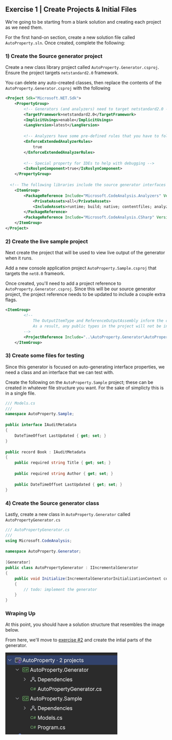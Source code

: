 ## Exercise 1 | Create Projects & Initial Files

We're going to be starting from a blank solution and creating each project as we need them.

For the first hand-on section, create a new solution file called `AutoProperty.sln`. Once created, complete the following:

### 1) Create the Source generator project

Create a new class library project called `AutoProperty.Generator.csproj`. Ensure the project targets `netstandard2.0` framework. 

You can delete any auto-created classes, then replace the contents of the `AutoProperty.Generator.csproj` with the following

```xml
<Project Sdk="Microsoft.NET.Sdk">
	<PropertyGroup>
        <!-- Generators (and analyzers) need to target netstandard2.0 -->
		<TargetFramework>netstandard2.0</TargetFramework>
		<ImplicitUsings>enable</ImplicitUsings>
		<LangVersion>latest</LangVersion>

        <!-- Analyzers have some pre-defined rules that you have to follow when using certain APIs. This property enforces build errors for invalid operations in generator code -->
        <EnforceExtendedAnalyzerRules>
            true
        </EnforceExtendedAnalyzerRules>
		
        <!-- Special property for IDEs to help with debugging -->
        <IsRoslynComponent>true</IsRoslynComponent>
	</PropertyGroup>

  <!-- The following libraries include the source generator interfaces and types we need -->
	<ItemGroup>
		<PackageReference Include="Microsoft.CodeAnalysis.Analyzers" Version="3.3.4">
			<PrivateAssets>all</PrivateAssets>
			<IncludeAssets>runtime; build; native; contentfiles; analyzers; buildtransitive</IncludeAssets>
		</PackageReference>
		<PackageReference Include="Microsoft.CodeAnalysis.CSharp" Version="4.8.0" />
	</ItemGroup>
</Project>
```

### 2) Create the live sample project

Next create the project that will be used to view live output of the generator when it runs.

Add a new console application project `AutoProperty.Sample.csproj` that targets the `net8.0` frameork. 

Once created, you'll need to add a project reference to `AutoProperty.Generator.csproj`. Since this will be our source generator project, the project reference needs to be updated to include a couple extra flags.

```xml
<ItemGroup>
        <!-- 
            The OutputItemType and ReferenceOutputAssembly inform the compiler that the project is an analyzer and should not a runtime reference.
            As a result, any public types in the project will not be included in the output assembly. 
        -->
        <ProjectReference Include="..\AutoProperty.Generator\AutoProperty.Generator.csproj" OutputItemType="Analyzer" ReferenceOutputAssembly="false"/>
    </ItemGroup>
```

### 3) Create some files for testing

Since this generator is focused on auto-generating interface properties, we need a class and an interface that we can test with.

Create the following on the `AutoProperty.Sample` project; these can be created in whatever file structure you want. For the sake of simplicty this is in a single file.

```csharp
/// Models.cs
///
namespace AutoProperty.Sample;

public interface IAuditMetadata
{
    DateTimeOffset LastUpdated { get; set; }
}

public record Book : IAuditMetadata
{
    public required string Title { get; set; }

    public required string Author { get; set; }

    public DateTimeOffset LastUpdated { get; set; }
}
```


### 4) Create the Source generator class

Lastly, create a new class in `AutoProperty.Generator` called `AutoPropertyGenerator.cs`

```csharp
/// AutoPropertyGenerator.cs
///
using Microsoft.CodeAnalysis;

namespace AutoProperty.Generator;

[Generator]
public class AutoPropertyGenerator : IIncrementalGenerator
{
    public void Initialize(IncrementalGeneratorInitializationContext context)
    {
        // todo: implement the generator
    }
}
```

### Wraping Up

At this point, you should have a solution structure that resembles the image below. 

From here, we'll move to [exercise #2](./Exercise2.md) and create the intial parts of the generator.

<img src="../images/image-1.png" width="350"/>